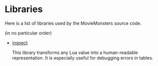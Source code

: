 # Libraries
Here is a list of libraries used by the MovieMonsters source code.

(in no particular order)

- [inspect](https://github.com/kikito/inspect.lua)

    This library transforms any Lua value into a human-readable representation. It is especially useful for debugging errors in tables.

